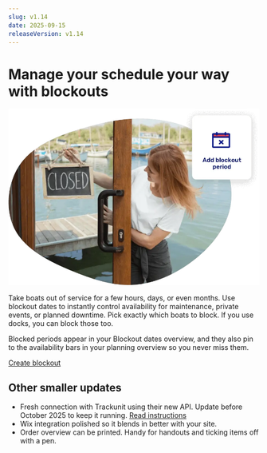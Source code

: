 ```yaml
---
slug: v1.14
date: 2025-09-15
releaseVersion: v1.14
---
```


# Manage your schedule your way with blockouts

![Photo of a girl hanging a closed sign](./images/v0.14.blockout_periods.webp)

Take boats out of service for a few hours, days, or even months. Use blockout dates to instantly control availability for maintenance, private events, or planned downtime. Pick exactly which boats to block. If you use docks, you can block those too.

Blocked periods appear in your Blockout dates overview, and they also pin to the availability bars in your planning overview so you never miss them.

[Create blockout](https://dashboard.letsbook.app/blocks)

## Other smaller updates

- Fresh connection with Trackunit using their new API. Update before October 2025 to keep it running. [Read instructions](https://support.letsbook.app/article/138-connected-fleet)
- Wix integration polished so it blends in better with your site.
- Order overview can be printed. Handy for handouts and ticking items off with a pen.
